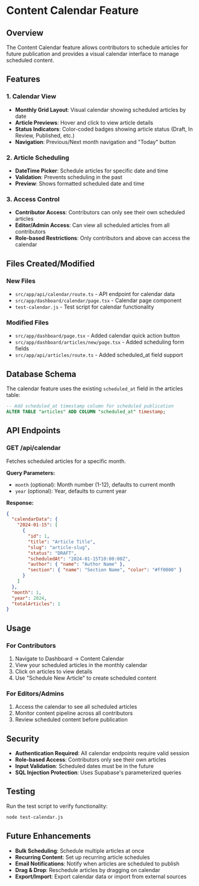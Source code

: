 # Content Calendar Feature

## Overview

The Content Calendar feature allows contributors to schedule articles for future publication and provides a visual calendar interface to manage scheduled content.

## Features

### 1. Calendar View
- **Monthly Grid Layout**: Visual calendar showing scheduled articles by date
- **Article Previews**: Hover and click to view article details
- **Status Indicators**: Color-coded badges showing article status (Draft, In Review, Published, etc.)
- **Navigation**: Previous/Next month navigation and "Today" button

### 2. Article Scheduling
- **DateTime Picker**: Schedule articles for specific date and time
- **Validation**: Prevents scheduling in the past
- **Preview**: Shows formatted scheduled date and time

### 3. Access Control
- **Contributor Access**: Contributors can only see their own scheduled articles
- **Editor/Admin Access**: Can view all scheduled articles from all contributors
- **Role-based Restrictions**: Only contributors and above can access the calendar

## Files Created/Modified

### New Files
- `src/app/api/calendar/route.ts` - API endpoint for calendar data
- `src/app/dashboard/calendar/page.tsx` - Calendar page component
- `test-calendar.js` - Test script for calendar functionality

### Modified Files
- `src/app/dashboard/page.tsx` - Added calendar quick action button
- `src/app/dashboard/articles/new/page.tsx` - Added scheduling form fields
- `src/app/api/articles/route.ts` - Added scheduled_at field support

## Database Schema

The calendar feature uses the existing `scheduled_at` field in the articles table:

```sql
-- Add scheduled_at timestamp column for scheduled publication
ALTER TABLE "articles" ADD COLUMN "scheduled_at" timestamp;
```

## API Endpoints

### GET /api/calendar
Fetches scheduled articles for a specific month.

**Query Parameters:**
- `month` (optional): Month number (1-12), defaults to current month
- `year` (optional): Year, defaults to current year

**Response:**
```json
{
  "calendarData": {
    "2024-01-15": [
      {
        "id": 1,
        "title": "Article Title",
        "slug": "article-slug",
        "status": "DRAFT",
        "scheduledAt": "2024-01-15T10:00:00Z",
        "author": { "name": "Author Name" },
        "section": { "name": "Section Name", "color": "#ff0000" }
      }
    ]
  },
  "month": 1,
  "year": 2024,
  "totalArticles": 1
}
```

## Usage

### For Contributors
1. Navigate to Dashboard → Content Calendar
2. View your scheduled articles in the monthly calendar
3. Click on articles to view details
4. Use "Schedule New Article" to create scheduled content

### For Editors/Admins
1. Access the calendar to see all scheduled articles
2. Monitor content pipeline across all contributors
3. Review scheduled content before publication

## Security

- **Authentication Required**: All calendar endpoints require valid session
- **Role-based Access**: Contributors only see their own articles
- **Input Validation**: Scheduled dates must be in the future
- **SQL Injection Protection**: Uses Supabase's parameterized queries

## Testing

Run the test script to verify functionality:

```bash
node test-calendar.js
```

## Future Enhancements

- **Bulk Scheduling**: Schedule multiple articles at once
- **Recurring Content**: Set up recurring article schedules
- **Email Notifications**: Notify when articles are scheduled to publish
- **Drag & Drop**: Reschedule articles by dragging on calendar
- **Export/Import**: Export calendar data or import from external sources
